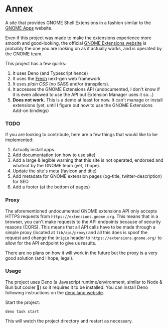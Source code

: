 # Annex

A site that provides GNOME Shell Extensions in a fashion similar to the [GNOME Apps](https://apps.gnome.org) website.

Even if this project was made to make the extensions experience more smooth and good-looking, the official [GNOME Extensions website](https://extensions.gnome.org) is probably the one you are looking on as it actually works, and is operated by the GNOME team.

This project has a few quirks:

1. It uses Deno (and Typescript hence)
2. It uses the [Fresh](https://fresh.deno.dev) next-gen web framework
3. It uses _plain CSS_ (no SASS and/or transpilers).
4. It accesses the GNOME Extensions API (undocumented, I don't know if it is even allowed to use the API but Extension Manager uses it so...)
5. **Does not work.** This is a demo at least for now. It can't manage or install extensions (yet, until I figure out how to use the GNOME Extensions Add-on bindings)

### TODO

If you are looking to contribute, here are a few things that would like to be implemented:

1. Actually install apps.
2. Add documentation (on how to use site)
3. Add a large & legible warning that this site is not operated, endorsed and whatnot by the GNOME team (yet, I hope).
4. Update the site's meta (favicon and title)
5. Add metadata for GNOME extension pages (og-title, twitter-description) for SEO
6. Add a footer (at the bottom of pages)

### Proxy

The aforementioned undocumented GNOME extensions API only accepts HTTPS requests from `https://extensions.gnome.org`. This means that in a browser, you can't make requests to the API endpoints because of security reasons (CORS). This means that all API calls have to be made through a simple proxy (located at `lib/api/proxy`) and all this does is spoof the request and change the `Origin` header to `https://extensions.gnome.org/` to allow for the API endpoint to give us results.

There are no plans on how it will work in the future but the proxy is a very good solution (and I hope, legal).

### Usage

The project uses Deno (a Javascript runtime/environment, similar to Node & Bun but cooler 🦕) so it requires it to be installed. You can install Deno following instructions on the [deno.land website](https://deno.land).

Start the project:

```
deno task start
```

This will watch the project directory and restart as necessary.
